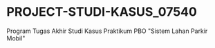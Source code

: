 # PROJECT-STUDI-KASUS_07540
Program Tugas Akhir Studi Kasus Praktikum PBO "Sistem Lahan Parkir Mobil"
